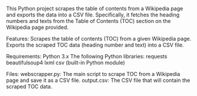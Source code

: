 This Python project scrapes the table of contents from a Wikipedia page and exports the data into a CSV file. 
Specifically, it fetches the heading numbers and texts from the Table of Contents (TOC) section on the Wikipedia page provided.

Features:
Scrapes the table of contents (TOC) from a given Wikipedia page.
Exports the scraped TOC data (heading number and text) into a CSV file.

Requirements:
Python 3.x
The following Python libraries:
requests
beautifulsoup4
lxml
csv (built-in Python module)

Files:
webscrapper.py: The main script to scrape TOC from a Wikipedia page and save it as a CSV file.
output.csv: The CSV file that will contain the scraped TOC data.
